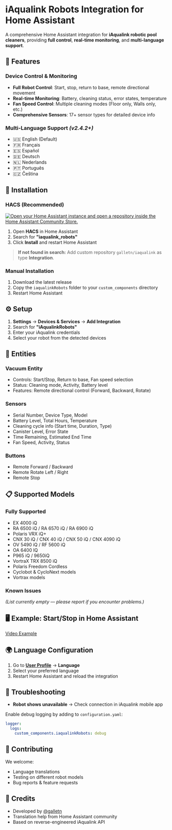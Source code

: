 # iAqualink Robots Integration for Home Assistant

A comprehensive Home Assistant integration for **iAqualink robotic pool cleaners**, providing **full control**, **real-time monitoring**, and **multi-language support**.

## 🌟 Features

### Device Control & Monitoring

* **Full Robot Control**: Start, stop, return to base, remote directional movement
* **Real-time Monitoring**: Battery, cleaning status, error states, temperature
* **Fan Speed Control**: Multiple cleaning modes (Floor only, Walls only, etc.)
* **Comprehensive Sensors**: 17+ sensor types for detailed device info

### Multi-Language Support *(v2.4.2+)*

* 🇺🇸 English (Default)
* 🇫🇷 Français
* 🇪🇸 Español
* 🇩🇪 Deutsch
* 🇳🇱 Nederlands
* 🇵🇹 Português
* 🇨🇿 Čeština

## 🚀 Installation

### HACS (Recommended)

[![Open your Home Assistant instance and open a repository inside the Home Assistant Community Store.](https://my.home-assistant.io/badges/hacs_repository.svg)](https://my.home-assistant.io/redirect/hacs_repository/?owner=galletn&repository=iaqualink&category=integration)

1. Open **HACS** in Home Assistant
2. Search for **"iaqualink_robots"**
3. Click **Install** and restart Home Assistant

> **If not found in search:** Add custom repository `galletn/iaqualink` as type **Integration**.

### Manual Installation

1. Download the latest release
2. Copy the `iaqualinkRobots` folder to your `custom_components` directory
3. Restart Home Assistant

## ⚙️ Setup

1. **Settings** → **Devices & Services** → **Add Integration**
2. Search for **"iAqualinkRobots"**
3. Enter your iAqualink credentials
4. Select your robot from the detected devices

## 📱 Entities

### Vacuum Entity

* Controls: Start/Stop, Return to base, Fan speed selection
* Status: Cleaning mode, Activity, Battery level
* Features: Remote directional control (Forward, Backward, Rotate)

### Sensors

* Serial Number, Device Type, Model
* Battery Level, Total Hours, Temperature
* Cleaning cycle info (Start time, Duration, Type)
* Canister Level, Error State
* Time Remaining, Estimated End Time
* Fan Speed, Activity, Status

### Buttons

* Remote Forward / Backward
* Remote Rotate Left / Right
* Remote Stop

## 📋 Supported Models

### Fully Supported

* EX 4000 iQ
* RA 6500 iQ / RA 6570 iQ / RA 6900 iQ
* Polaris VRX iQ+
* CNX 30 iQ / CNX 40 iQ / CNX 50 iQ / CNX 4090 iQ
* OV 5490 iQ / RF 5600 iQ
* OA 6400 IQ
* P965 iQ / 9650iQ
* VortraX TRX 8500 iQ
* Polaris Freedom Cordless
* Cyclobot & CycloNext models
* Vortrax models

### Known Issues

*(List currently empty — please report if you encounter problems.)*

## 🖥️ Example: Start/Stop in Home Assistant

[Video Example](https://github.com/user-attachments/assets/0390dc52-5c24-455a-b5ae-6e725579ce71)

## 🌍 Language Configuration

1. Go to **[User Profile](https://my.home-assistant.io/redirect/profile/)** → **Language**
2. Select your preferred language
3. Restart Home Assistant and reload the integration

## 🔧 Troubleshooting

* **Robot shows unavailable** → Check connection in iAqualink mobile app

Enable debug logging by adding to `configuration.yaml`:

```yaml
logger:
  logs:
    custom_components.iaqualinkRobots: debug
```

## 🤝 Contributing

We welcome:

* Language translations
* Testing on different robot models
* Bug reports & feature requests

## 🙏 Credits

* Developed by [@galletn](https://github.com/galletn)
* Translation help from Home Assistant community
* Based on reverse-engineered iAqualink API
